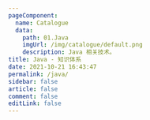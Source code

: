```yaml
---
pageComponent: 
  name: Catalogue
  data: 
    path: 01.Java
    imgUrl: /img/catalogue/default.png
    description: Java 相关技术。
title: Java - 知识体系
date: 2021-10-21 16:43:47
permalink: /java/
sidebar: false
article: false
comment: false
editLink: false
---
```


